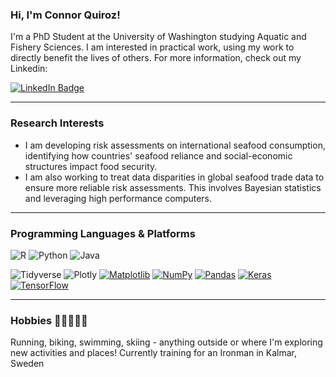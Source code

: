 ### Hi, I'm Connor Quiroz!

I'm a PhD Student at the University of Washington studying Aquatic and Fishery Sciences. I am interested in practical work, using my work to directly benefit the lives of others. For more information, check out my Linkedin:

<div id="badges">
  <a href="https://www.linkedin.com/in/connor-quiroz/" target="_blank">
    <img src="https://img.shields.io/badge/LinkedIn-blue?style=for-the-badge&logo=linkedin&logoColor=white" alt="LinkedIn Badge"/>
  </a>

---

### Research Interests
* I am developing risk assessments on international seafood consumption, identifying how countries' seafood reliance and social-economic structures impact food security.
* I am also working to treat data disparities in global seafood trade data to ensure more reliable risk assessments. This involves Bayesian statistics and leveraging high performance computers.

---

### Programming Languages & Platforms

![R](https://img.shields.io/badge/R-165CAA?style=flat-square&logo=R&logoColor=white)
![Python](https://img.shields.io/badge/Python-3776AB?style=flat-square&logo=python&logoColor=white)
![Java](https://img.shields.io/badge/Java-%23ED8B00.svg?logo=openjdk&logoColor=white)

![Tidyverse](https://custom-icon-badges.demolab.com/badge/Tidyverse-141227?logo=tidyverse&logoColor=fff)
![Plotly](https://custom-icon-badges.demolab.com/badge/Plotly-807AF6?logo=plotly&logoColor=fff)
[![Matplotlib](https://custom-icon-badges.demolab.com/badge/Matplotlib-71D291?logo=matplotlib&logoColor=fff)](#)
[![NumPy](https://img.shields.io/badge/NumPy-4DABCF?logo=numpy&logoColor=fff)](#)
[![Pandas](https://img.shields.io/badge/Pandas-150458?logo=pandas&logoColor=fff)](#)
[![Keras](https://img.shields.io/badge/Keras-D00000?logo=keras&logoColor=fff)](#)
[![TensorFlow](https://img.shields.io/badge/TensorFlow-ff8f00?logo=tensorflow&logoColor=white)](#)

---

### Hobbies 🏊‍♂️🚴🏃‍♂️
Running, biking, swimming, skiing - anything outside or where I'm exploring new activities and places! Currently training for an Ironman in Kalmar, Sweden

<!--
**quir1869/quir1869** is a ✨ _special_ ✨ repository because its `README.md` (this file) appears on your GitHub profile.

Here are some ideas to get you started:

- 🔭 I’m currently working on ...
- 🌱 I’m currently learning ...
- 👯 I’m looking to collaborate on ...
- 🤔 I’m looking for help with ...
- 💬 Ask me about ...
- 📫 How to reach me: ...
- 😄 Pronouns: ...
- ⚡ Fun fact: ...
-->
